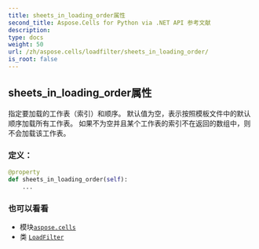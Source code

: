 ```yaml
---
title: sheets_in_loading_order属性
second_title: Aspose.Cells for Python via .NET API 参考文献
description:
type: docs
weight: 50
url: /zh/aspose.cells/loadfilter/sheets_in_loading_order/
is_root: false
---
```

## sheets_in_loading_order属性

指定要加载的工作表（索引）和顺序。
默认值为空，表示按照模板文件中的默认顺序加载所有工作表。
如果不为空并且某个工作表的索引不在返回的数组中，则不会加载该工作表。
### 定义：
```python
@property
def sheets_in_loading_order(self):
    ...
```

### 也可以看看
* 模块[`aspose.cells`](../../)
* 类 [`LoadFilter`](/cells/python-net/zh/aspose.cells/loadfilter)
